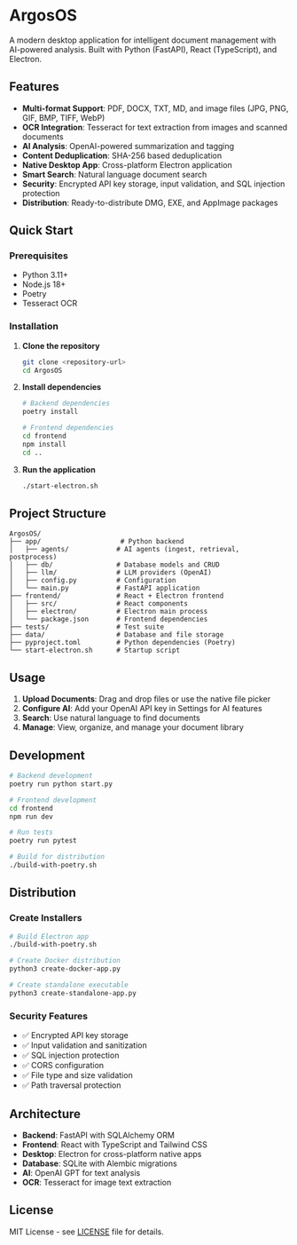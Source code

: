 # ArgosOS

A modern desktop application for intelligent document management with AI-powered analysis. Built with Python (FastAPI), React (TypeScript), and Electron.

## Features

- **Multi-format Support**: PDF, DOCX, TXT, MD, and image files (JPG, PNG, GIF, BMP, TIFF, WebP)
- **OCR Integration**: Tesseract for text extraction from images and scanned documents
- **AI Analysis**: OpenAI-powered summarization and tagging
- **Content Deduplication**: SHA-256 based deduplication
- **Native Desktop App**: Cross-platform Electron application
- **Smart Search**: Natural language document search
- **Security**: Encrypted API key storage, input validation, and SQL injection protection
- **Distribution**: Ready-to-distribute DMG, EXE, and AppImage packages

## Quick Start

### Prerequisites
- Python 3.11+
- Node.js 18+
- Poetry
- Tesseract OCR

### Installation

1. **Clone the repository**
   ```bash
   git clone <repository-url>
   cd ArgosOS
   ```

2. **Install dependencies**
   ```bash
   # Backend dependencies
   poetry install
   
   # Frontend dependencies
   cd frontend
   npm install
   cd ..
   ```

3. **Run the application**
   ```bash
   ./start-electron.sh
   ```

## Project Structure

```
ArgosOS/
├── app/                    # Python backend
│   ├── agents/            # AI agents (ingest, retrieval, postprocess)
│   ├── db/                # Database models and CRUD
│   ├── llm/               # LLM providers (OpenAI)
│   ├── config.py          # Configuration
│   └── main.py            # FastAPI application
├── frontend/              # React + Electron frontend
│   ├── src/               # React components
│   ├── electron/          # Electron main process
│   └── package.json       # Frontend dependencies
├── tests/                 # Test suite
├── data/                  # Database and file storage
├── pyproject.toml         # Python dependencies (Poetry)
└── start-electron.sh      # Startup script
```

## Usage

1. **Upload Documents**: Drag and drop files or use the native file picker
2. **Configure AI**: Add your OpenAI API key in Settings for AI features
3. **Search**: Use natural language to find documents
4. **Manage**: View, organize, and manage your document library

## Development

```bash
# Backend development
poetry run python start.py

# Frontend development
cd frontend
npm run dev

# Run tests
poetry run pytest

# Build for distribution
./build-with-poetry.sh
```

## Distribution

### Create Installers
```bash
# Build Electron app
./build-with-poetry.sh

# Create Docker distribution
python3 create-docker-app.py

# Create standalone executable
python3 create-standalone-app.py
```

### Security Features
- ✅ Encrypted API key storage
- ✅ Input validation and sanitization
- ✅ SQL injection protection
- ✅ CORS configuration
- ✅ File type and size validation
- ✅ Path traversal protection

## Architecture

- **Backend**: FastAPI with SQLAlchemy ORM
- **Frontend**: React with TypeScript and Tailwind CSS
- **Desktop**: Electron for cross-platform native apps
- **Database**: SQLite with Alembic migrations
- **AI**: OpenAI GPT for text analysis
- **OCR**: Tesseract for image text extraction

## License

MIT License - see [LICENSE](LICENSE) file for details.
